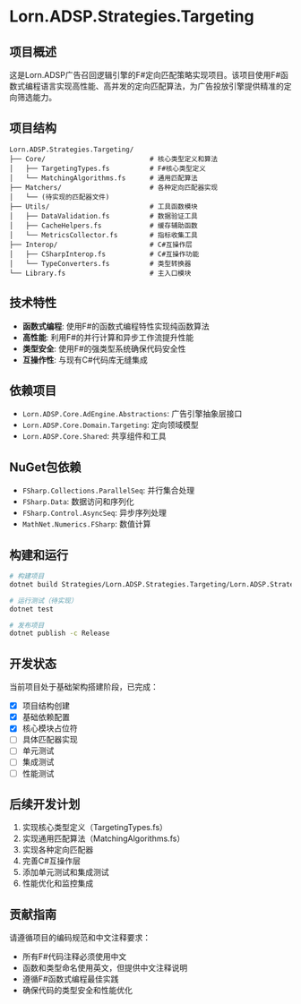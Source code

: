 # Lorn.ADSP.Strategies.Targeting

## 项目概述

这是Lorn.ADSP广告召回逻辑引擎的F#定向匹配策略实现项目。该项目使用F#函数式编程语言实现高性能、高并发的定向匹配算法，为广告投放引擎提供精准的定向筛选能力。

## 项目结构

```
Lorn.ADSP.Strategies.Targeting/
├── Core/                          # 核心类型定义和算法
│   ├── TargetingTypes.fs          # F#核心类型定义
│   └── MatchingAlgorithms.fs      # 通用匹配算法
├── Matchers/                      # 各种定向匹配器实现
│   └── (待实现的匹配器文件)
├── Utils/                         # 工具函数模块
│   ├── DataValidation.fs          # 数据验证工具
│   ├── CacheHelpers.fs            # 缓存辅助函数
│   └── MetricsCollector.fs        # 指标收集工具
├── Interop/                       # C#互操作层
│   ├── CSharpInterop.fs           # C#互操作功能
│   └── TypeConverters.fs          # 类型转换器
└── Library.fs                     # 主入口模块
```

## 技术特性

- **函数式编程**: 使用F#的函数式编程特性实现纯函数算法
- **高性能**: 利用F#的并行计算和异步工作流提升性能
- **类型安全**: 使用F#的强类型系统确保代码安全性
- **互操作性**: 与现有C#代码库无缝集成

## 依赖项目

- `Lorn.ADSP.Core.AdEngine.Abstractions`: 广告引擎抽象层接口
- `Lorn.ADSP.Core.Domain.Targeting`: 定向领域模型
- `Lorn.ADSP.Core.Shared`: 共享组件和工具

## NuGet包依赖

- `FSharp.Collections.ParallelSeq`: 并行集合处理
- `FSharp.Data`: 数据访问和序列化
- `FSharp.Control.AsyncSeq`: 异步序列处理
- `MathNet.Numerics.FSharp`: 数值计算

## 构建和运行

```bash
# 构建项目
dotnet build Strategies/Lorn.ADSP.Strategies.Targeting/Lorn.ADSP.Strategies.Targeting.fsproj

# 运行测试（待实现）
dotnet test

# 发布项目
dotnet publish -c Release
```

## 开发状态

当前项目处于基础架构搭建阶段，已完成：

- [x] 项目结构创建
- [x] 基础依赖配置
- [x] 核心模块占位符
- [ ] 具体匹配器实现
- [ ] 单元测试
- [ ] 集成测试
- [ ] 性能测试

## 后续开发计划

1. 实现核心类型定义（TargetingTypes.fs）
2. 实现通用匹配算法（MatchingAlgorithms.fs）
3. 实现各种定向匹配器
4. 完善C#互操作层
5. 添加单元测试和集成测试
6. 性能优化和监控集成

## 贡献指南

请遵循项目的编码规范和中文注释要求：

- 所有F#代码注释必须使用中文
- 函数和类型命名使用英文，但提供中文注释说明
- 遵循F#函数式编程最佳实践
- 确保代码的类型安全和性能优化